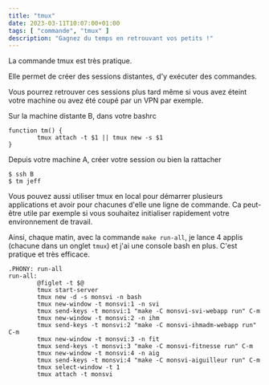 ```yaml
---
title: "tmux"
date: 2023-03-11T10:07:00+01:00
tags: [ "commande", "tmux" ]
description: "Gagnez du temps en retrouvant vos petits !"
---
```


La commande tmux est très pratique. 

Elle permet de créer des sessions distantes, d'y exécuter des commandes.

Vous pourrez retrouver ces sessions plus tard même si vous avez éteint votre machine ou avez été coupé par un VPN par exemple.

Sur la machine distante B, dans votre bashrc
```
function tm() {
        tmux attach -t $1 || tmux new -s $1
}
```

Depuis votre machine A, créer votre session ou bien la rattacher
```
$ ssh B
$ tm jeff
```

Vous pouvez aussi utiliser tmux en local pour démarrer plusieurs applications et avoir pour chacunes d'elle une ligne de commande.
Ca peut-être utile par exemple si vous souhaitez initialiser rapidement votre environnement de travail.

Ainsi, chaque matin, avec la commande `make run-all`, je lance 4 applis (chacune dans un onglet `tmux`) et j'ai une console bash en plus. C'est pratique et très efficace.

```
.PHONY: run-all
run-all:
        @figlet -t $@
        tmux start-server
        tmux new -d -s monsvi -n bash
        tmux new-window -t monsvi:1 -n svi
        tmux send-keys -t monsvi:1 "make -C monsvi-svi-webapp run" C-m
        tmux new-window -t monsvi:2 -n ihm
        tmux send-keys -t monsvi:2 "make -C monsvi-ihmadm-webapp run" C-m
        tmux new-window -t monsvi:3 -n fit
        tmux send-keys -t monsvi:3 "make -C monsvi-fitnesse run" C-m
        tmux new-window -t monsvi:4 -n aig
        tmux send-keys -t monsvi:4 "make -C monsvi-aiguilleur run" C-m
        tmux select-window -t 1
        tmux attach -t monsvi
```
